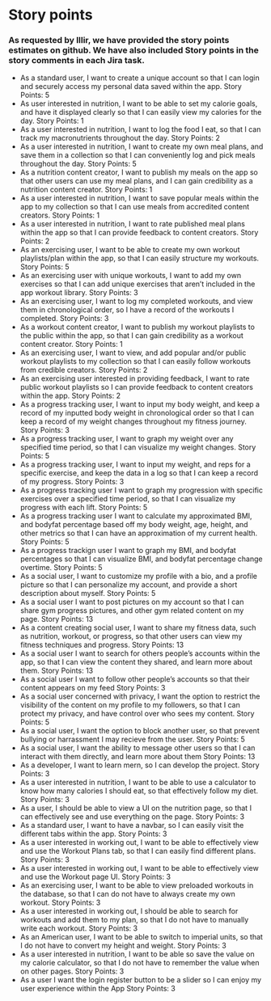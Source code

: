 # Story points 
### As requested by Illir, we have provided the story points estimates on github. We have also included Story points in the story comments in each Jira task.
- As a standard user, I want to create a unique account so that I can login and securely access my personal data saved within the app.
Story Points: 5
- As user interested in nutrition, I want to be able to set my calorie goals, and have it displayed clearly so that I can easily view my calories for the day.
Story Points: 1
- As a user interested in nutrition, I want to log the food I eat, so that I can track my macronutrients throughout the day.
Story Points: 2
- As a user interested in nutrition, I want to create my own meal plans, and save them in a collection so that I can conveniently log and pick meals throughout the day.
Story Points: 5
- As a nutrition content creator, I want to publish my meals on the app so that other users can use my meal plans, and I can gain credibility as a nutrition content creator.
Story Points: 1
- As a user interested in nutrition, I want to save popular meals within the app to my collection so that I can use meals from accredited content creators.
Story Points: 1
- As a user interested in nutrition, I want to rate published meal plans within the app so that I can provide feedback to content creators.
Story Points: 2
- As an exercising user, I want to be able to create my own workout playlists/plan within the app, so that I can easily structure my workouts.
Story Points: 5
- As an exercising user with unique workouts, I want to add my own exercises so that I can add unique exercises that aren’t included in the app workout library.
Story Points: 3
- As an exercising user, I want to log my completed workouts, and view them in chronological order, so I have a record of the workouts I completed.
Story Points: 3
- As a workout content creator, I want to publish my workout playlists to the public within the app, so that I can gain credibility as a workout content creator.
Story Points: 1
- As an exercising user, I want to view, and add popular and/or public workout playlists to my collection so that I can easily follow workouts from credible creators.
Story Points: 2
- As an exercising user interested in providing feedback, I want to rate public workout playlists so I can provide feedback to content creators within the app.
Story Points: 2
- As a progress tracking user, I want to input my body weight, and keep a record of my inputted body weight in chronological order so that I can keep a record of my weight changes throughout my fitness journey.
Story Points: 3
- As a progress tracking user, I want to graph my weight over any specified time period, so that I can visualize my weight changes.
Story Points: 5
- As a progress tracking user, I want to input my weight, and reps for a specific exercise, and keep the data in a log so that I can keep a record of my progress.
Story Points: 3
- As a progress tracking user I want to graph my progression with specific exercises over a specified time period, so that I can visualize my progress with each lift.
Story Points: 5
- As a progress tracking user I want to calculate my approximated BMI, and bodyfat percentage based off my body weight, age, height, and other metrics so that I can have an approximation of my current health.
Story Points: 5
- As a progress trackign user I want to graph my BMI, and bodyfat percentages so that I can visualize BMI, and bodyfat percentage change overtime.
Story Points: 5
- As a social user, I want to customize my profile with a bio, and a profile picture so that I can personalize my account, and provide a short description about myself.
Story Points: 5
- As a social user I want to post pictures on my account so that I can share gym progress pictures, and other gym related content on my page.
Story Points: 13
- As a content creating social user, I want to share my fitness data, such as nutrition, workout, or progress, so that other users can view my fitness techniques and progress.
Story Points: 13
- As a social user I want to search for others people’s accounts within the app, so that I can view the content they shared, and learn more about them.
Story Points: 13
- As a social user I want to follow other people’s accounts so that their content appears on my feed
Story Points: 3
- As a social user concerned with privacy, I want the option to restrict the visibility of the content on my profile to my followers, so that I can protect my privacy, and have control over who sees my content.
Story Points: 5
- As a social user, I want the option to block another user, so that prevent bullying or harrassment I may recieve from the user.
Story Points: 5
- As a social user, I want the ability to message other users so that I can interact with them directly, and learn more about them
Story Points: 13
- As a developer, I want to learn mern, so I can develop the project.
Story Points: 3
- As a user interested in nutrition, I want to be able to use a calculator to know how many calories I should eat, so that effectively follow my diet.
Story Points: 3
- As a user, I should be able to view a UI on the nutrition page, so that I can effectively see and use everything on the page.
Story Points: 3
- As a standard user, I want to have a navbar, so I can easily visit the different tabs within the app.
Story Points: 3
- As a user interested in working out, I want to be able to effectively view and use the Workout Plans tab, so that I can easily find different plans.
Story Points: 3
- As a user interested in working out, I want to be able to effectively view and use the Workout page UI.
Story Points: 3
- As an exercising user, I want to be able to view preloaded workouts in the database, so that I can do not have to always create my own workout.
Story Points: 3
- As a user interested in working out, I should be able to search for workouts and add them to my plan, so that I do not have to manually write each workout.
Story Points: 3
- As an American user, I want to be able to switch to imperial units, so that I do not have to convert my height and weight.
Story Points: 3
- As a user interested in nutrition, I want to be able so save the value on my calorie calculator, so that I do not have to remember the value when on other pages.
Story Points: 3
- As a user I want the login register button to be a slider so I can enjoy my user experience within the App
Story Points: 3
